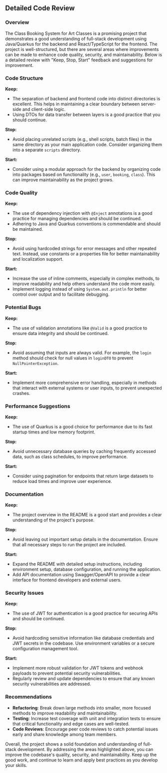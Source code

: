 ## Detailed Code Review

### Overview

The Class Booking System for Art Classes is a promising project that demonstrates a good understanding of full-stack development using Java/Quarkus for the backend and React/TypeScript for the frontend. The project is well-structured, but there are several areas where improvements can be made to enhance code quality, security, and maintainability. Below is a detailed review with "Keep, Stop, Start" feedback and suggestions for improvement.

### Code Structure

**Keep:**
- The separation of backend and frontend code into distinct directories is excellent. This helps in maintaining a clear boundary between server-side and client-side logic.
- Using DTOs for data transfer between layers is a good practice that you should continue.

**Stop:**
- Avoid placing unrelated scripts (e.g., shell scripts, batch files) in the same directory as your main application code. Consider organizing them into a separate `scripts` directory.

**Start:**
- Consider using a modular approach for the backend by organizing code into packages based on functionality (e.g., `user`, `booking`, `class`). This can improve maintainability as the project grows.

### Code Quality

**Keep:**
- The use of dependency injection with `@Inject` annotations is a good practice for managing dependencies and should be continued.
- Adhering to Java and Quarkus conventions is commendable and should be maintained.

**Stop:**
- Avoid using hardcoded strings for error messages and other repeated text. Instead, use constants or a properties file for better maintainability and localization support.

**Start:**
- Increase the use of inline comments, especially in complex methods, to improve readability and help others understand the code more easily.
- Implement logging instead of using `System.out.println` for better control over output and to facilitate debugging.

### Potential Bugs

**Keep:**
- The use of validation annotations like `@Valid` is a good practice to ensure data integrity and should be continued.

**Stop:**
- Avoid assuming that inputs are always valid. For example, the `login` method should check for null values in `loginDTO` to prevent `NullPointerException`.

**Start:**
- Implement more comprehensive error handling, especially in methods that interact with external systems or user inputs, to prevent unexpected crashes.

### Performance Suggestions

**Keep:**
- The use of Quarkus is a good choice for performance due to its fast startup times and low memory footprint.

**Stop:**
- Avoid unnecessary database queries by caching frequently accessed data, such as class schedules, to improve performance.

**Start:**
- Consider using pagination for endpoints that return large datasets to reduce load times and improve user experience.

### Documentation

**Keep:**
- The project overview in the README is a good start and provides a clear understanding of the project's purpose.

**Stop:**
- Avoid leaving out important setup details in the documentation. Ensure that all necessary steps to run the project are included.

**Start:**
- Expand the README with detailed setup instructions, including environment setup, database configuration, and running the application.
- Add API documentation using Swagger/OpenAPI to provide a clear interface for frontend developers and external users.

### Security Issues

**Keep:**
- The use of JWT for authentication is a good practice for securing APIs and should be continued.

**Stop:**
- Avoid hardcoding sensitive information like database credentials and JWT secrets in the codebase. Use environment variables or a secure configuration management tool.

**Start:**
- Implement more robust validation for JWT tokens and webhook payloads to prevent potential security vulnerabilities.
- Regularly review and update dependencies to ensure that any known security vulnerabilities are addressed.

### Recommendations

- **Refactoring**: Break down large methods into smaller, more focused methods to improve readability and maintainability.
- **Testing**: Increase test coverage with unit and integration tests to ensure that critical functionality and edge cases are well-tested.
- **Code Reviews**: Encourage peer code reviews to catch potential issues early and share knowledge among team members.

Overall, the project shows a solid foundation and understanding of full-stack development. By addressing the areas highlighted above, you can improve the codebase's quality, security, and maintainability. Keep up the good work, and continue to learn and apply best practices as you develop your skills.

